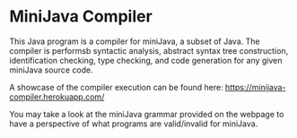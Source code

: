 # MiniJava Compiler
This Java program is a compiler for miniJava, a subset of Java. The compiler is performsb syntactic analysis, abstract syntax tree construction,
identification checking, type checking, and code generation for any given miniJava source code. 

A showcase of the compiler execution can be found here: https://minijava-compiler.herokuapp.com/

You may take a look at the miniJava grammar provided on the webpage to have a perspective of what programs are valid/invalid for miniJava.
